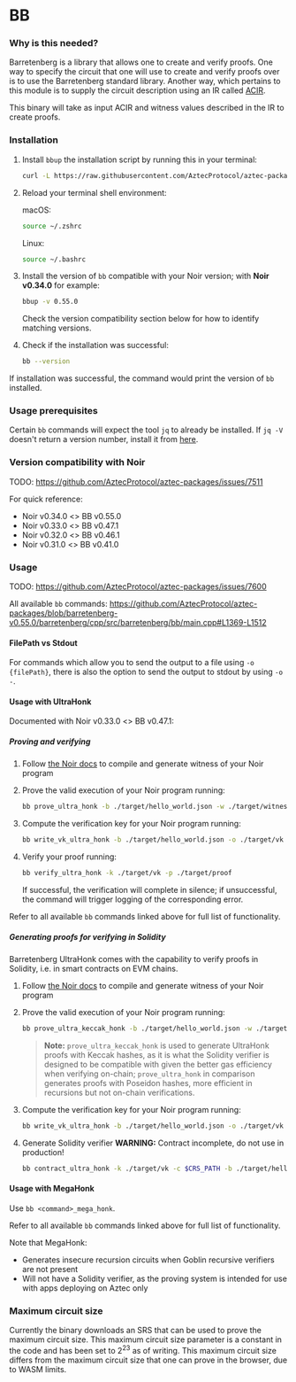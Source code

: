 # BB

### Why is this needed?

Barretenberg is a library that allows one to create and verify proofs. One way to specify the circuit that one will use to create and verify
proofs over is to use the Barretenberg standard library. Another way, which pertains to this module is to supply the circuit description using an IR called [ACIR](https://github.com/noir-lang/acvm).

This binary will take as input ACIR and witness values described in the IR to create proofs.

### Installation

1. Install `bbup` the installation script by running this in your terminal:

    ```bash
    curl -L https://raw.githubusercontent.com/AztecProtocol/aztec-packages/master/barretenberg/cpp/installation/install | bash
    ```

2. Reload your terminal shell environment:

    macOS:
    ```bash
    source ~/.zshrc
    ```

    Linux:
    ```bash
    source ~/.bashrc
    ```

3. Install the version of `bb` compatible with your Noir version; with **Noir v0.34.0** for example:

    ```bash
    bbup -v 0.55.0
    ```

    Check the version compatibility section below for how to identify matching versions.

4. Check if the installation was successful:

    ```bash
    bb --version
    ```

If installation was successful, the command would print the version of `bb` installed.

### Usage prerequisites

Certain `bb` commands will expect the tool `jq` to already be installed. If `jq -V` doesn't return a version number, install it from [here](https://jqlang.github.io/jq/download/).

### Version compatibility with Noir

TODO: https://github.com/AztecProtocol/aztec-packages/issues/7511

For quick reference:
- Noir v0.34.0 <> BB v0.55.0
- Noir v0.33.0 <> BB v0.47.1
- Noir v0.32.0 <> BB v0.46.1
- Noir v0.31.0 <> BB v0.41.0

### Usage

TODO: https://github.com/AztecProtocol/aztec-packages/issues/7600

All available `bb` commands:
https://github.com/AztecProtocol/aztec-packages/blob/barretenberg-v0.55.0/barretenberg/cpp/src/barretenberg/bb/main.cpp#L1369-L1512

#### FilePath vs Stdout

For commands which allow you to send the output to a file using `-o {filePath}`, there is also the option to send the output to stdout by using `-o -`.

#### Usage with UltraHonk

Documented with Noir v0.33.0 <> BB v0.47.1:

##### Proving and verifying

1. Follow [the Noir docs](https://noir-lang.org/docs/getting_started/hello_noir/) to compile and generate witness of your Noir program

2. Prove the valid execution of your Noir program running:

    ```bash
    bb prove_ultra_honk -b ./target/hello_world.json -w ./target/witness-name.gz -o ./target/proof
    ```

3. Compute the verification key for your Noir program running:

    ```bash
    bb write_vk_ultra_honk -b ./target/hello_world.json -o ./target/vk
    ```

4. Verify your proof running:

    ```bash
    bb verify_ultra_honk -k ./target/vk -p ./target/proof
    ```

    If successful, the verification will complete in silence; if unsuccessful, the command will trigger logging of the corresponding error.

Refer to all available `bb` commands linked above for full list of functionality.

##### Generating proofs for verifying in Solidity

Barretenberg UltraHonk comes with the capability to verify proofs in Solidity, i.e. in smart contracts on EVM chains.

1. Follow [the Noir docs](https://noir-lang.org/docs/getting_started/hello_noir/) to compile and generate witness of your Noir program

2. Prove the valid execution of your Noir program running:

    ```bash
    bb prove_ultra_keccak_honk -b ./target/hello_world.json -w ./target/witness-name.gz -o ./target/proof
    ```

    > **Note:** `prove_ultra_keccak_honk` is used to generate UltraHonk proofs with Keccak hashes, as it is what the Solidity verifier is designed to be compatible with given the better gas efficiency when verifying on-chain; `prove_ultra_honk` in comparison generates proofs with Poseidon hashes, more efficient in recursions but not on-chain verifications.

3. Compute the verification key for your Noir program running:

    ```bash
    bb write_vk_ultra_honk -b ./target/hello_world.json -o ./target/vk
    ```

4. Generate Solidity verifier
 **WARNING:** Contract incomplete, do not use in production!

    ```bash
    bb contract_ultra_honk -k ./target/vk -c $CRS_PATH -b ./target/hello_world.json -o ./target/Verifier.sol
    ```

#### Usage with MegaHonk

Use `bb <command>_mega_honk`.

Refer to all available `bb` commands linked above for full list of functionality.

Note that MegaHonk:
- Generates insecure recursion circuits when Goblin recursive verifiers are not present
- Will not have a Solidity verifier, as the proving system is intended for use with apps deploying on Aztec only

### Maximum circuit size

Currently the binary downloads an SRS that can be used to prove the maximum circuit size. This maximum circuit size parameter is a constant in the code and has been set to $2^{23}$ as of writing. This maximum circuit size differs from the maximum circuit size that one can prove in the browser, due to WASM limits.
